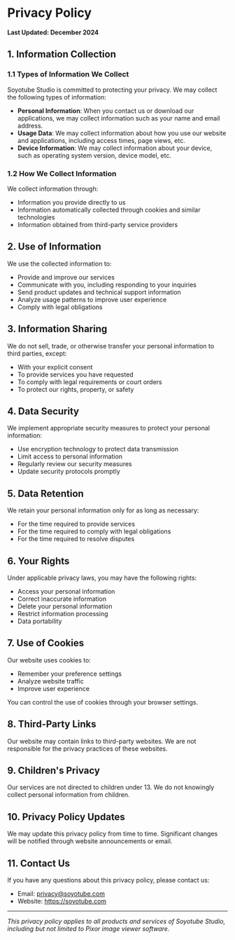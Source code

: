# Privacy Policy

**Last Updated: December 2024**

## 1. Information Collection

### 1.1 Types of Information We Collect
Soyotube Studio is committed to protecting your privacy. We may collect the following types of information:

- **Personal Information**: When you contact us or download our applications, we may collect information such as your name and email address.
- **Usage Data**: We may collect information about how you use our website and applications, including access times, page views, etc.
- **Device Information**: We may collect information about your device, such as operating system version, device model, etc.

### 1.2 How We Collect Information
We collect information through:
- Information you provide directly to us
- Information automatically collected through cookies and similar technologies
- Information obtained from third-party service providers

## 2. Use of Information

We use the collected information to:
- Provide and improve our services
- Communicate with you, including responding to your inquiries
- Send product updates and technical support information
- Analyze usage patterns to improve user experience
- Comply with legal obligations

## 3. Information Sharing

We do not sell, trade, or otherwise transfer your personal information to third parties, except:
- With your explicit consent
- To provide services you have requested
- To comply with legal requirements or court orders
- To protect our rights, property, or safety

## 4. Data Security

We implement appropriate security measures to protect your personal information:
- Use encryption technology to protect data transmission
- Limit access to personal information
- Regularly review our security measures
- Update security protocols promptly

## 5. Data Retention

We retain your personal information only for as long as necessary:
- For the time required to provide services
- For the time required to comply with legal obligations
- For the time required to resolve disputes

## 6. Your Rights

Under applicable privacy laws, you may have the following rights:
- Access your personal information
- Correct inaccurate information
- Delete your personal information
- Restrict information processing
- Data portability

## 7. Use of Cookies

Our website uses cookies to:
- Remember your preference settings
- Analyze website traffic
- Improve user experience

You can control the use of cookies through your browser settings.

## 8. Third-Party Links

Our website may contain links to third-party websites. We are not responsible for the privacy practices of these websites.

## 9. Children's Privacy

Our services are not directed to children under 13. We do not knowingly collect personal information from children.

## 10. Privacy Policy Updates

We may update this privacy policy from time to time. Significant changes will be notified through website announcements or email.

## 11. Contact Us

If you have any questions about this privacy policy, please contact us:
- Email: privacy@soyotube.com
- Website: https://soyotube.com

---

*This privacy policy applies to all products and services of Soyotube Studio, including but not limited to Pixor image viewer software.*
